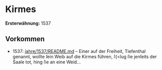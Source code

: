 # Kirmes

**Ersterwähnung:** 1537

## Vorkommen
- 1537: [jahre/1537/README.md](../jahre/1537/README.md) – Einer auf der Freiheit, Tiefenthal genannt, wollte
ſein Weib auf die Kirmes führen, ſ{<lug ſie jenſeits der
Saale tot, hing ſie an eine Weid...
